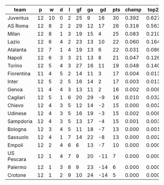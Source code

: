 |    team    | p  | w  | d | l | gf | ga | gd  | pts | champ | top2  | top3  | top4  |  5-7  | bot4  | bot3  | bot2  |
|------------|----|----|---|---|----|----|-----|-----|-------|-------|-------|-------|-------|-------|-------|-------|
| Juventus   | 12 | 10 | 0 | 2 | 25 |  9 |  16 |  30 | 0.392 | 0.627 | 0.763 | 0.856 | 0.114 | 0.000 | 0.000 | 0.000|
| AS Roma    | 12 |  8 | 2 | 2 | 29 | 12 |  17 |  26 | 0.316 | 0.563 | 0.710 | 0.814 | 0.140 | 0.000 | 0.000 | 0.000|
| Milan      | 12 |  8 | 1 | 3 | 19 | 15 |   4 |  25 | 0.083 | 0.210 | 0.354 | 0.486 | 0.300 | 0.001 | 0.000 | 0.000|
| Lazio      | 12 |  6 | 4 | 2 | 23 | 13 |  10 |  22 | 0.060 | 0.164 | 0.293 | 0.421 | 0.320 | 0.002 | 0.001 | 0.000|
| Atalanta   | 12 |  7 | 1 | 4 | 19 | 13 |   6 |  22 | 0.031 | 0.086 | 0.176 | 0.280 | 0.326 | 0.005 | 0.002 | 0.000|
| Napoli     | 12 |  6 | 3 | 3 | 21 | 13 |   8 |  21 | 0.047 | 0.126 | 0.249 | 0.373 | 0.330 | 0.004 | 0.001 | 0.000|
| Torino     | 12 |  5 | 4 | 3 | 27 | 16 |  11 |  19 | 0.048 | 0.140 | 0.250 | 0.368 | 0.330 | 0.003 | 0.001 | 0.001|
| Fiorentina | 11 |  4 | 5 | 2 | 14 | 11 |   3 |  17 | 0.004 | 0.013 | 0.034 | 0.064 | 0.180 | 0.058 | 0.030 | 0.012|
| Inter      | 12 |  5 | 2 | 5 | 16 | 14 |   2 |  17 | 0.003 | 0.013 | 0.034 | 0.069 | 0.178 | 0.052 | 0.025 | 0.011|
| Genoa      | 11 |  4 | 4 | 3 | 13 | 11 |   2 |  16 | 0.002 | 0.008 | 0.021 | 0.041 | 0.129 | 0.089 | 0.047 | 0.019|
| Cagliari   | 12 |  5 | 1 | 6 | 20 | 29 |  -9 |  16 | 0.010 | 0.032 | 0.070 | 0.128 | 0.251 | 0.027 | 0.011 | 0.004|
| Chievo     | 12 |  4 | 3 | 5 | 12 | 14 |  -2 |  15 | 0.000 | 0.002 | 0.008 | 0.017 | 0.064 | 0.177 | 0.100 | 0.045|
| Udinese    | 12 |  4 | 3 | 5 | 16 | 19 |  -3 |  15 | 0.002 | 0.008 | 0.020 | 0.037 | 0.131 | 0.090 | 0.047 | 0.021|
| Sampdoria  | 12 |  4 | 3 | 5 | 13 | 17 |  -4 |  15 | 0.001 | 0.003 | 0.010 | 0.024 | 0.092 | 0.137 | 0.077 | 0.035|
| Bologna    | 12 |  3 | 4 | 5 | 11 | 18 |  -7 |  13 | 0.000 | 0.001 | 0.003 | 0.007 | 0.040 | 0.277 | 0.172 | 0.086|
| Sassuolo   | 12 |  4 | 1 | 7 | 14 | 22 |  -8 |  13 | 0.000 | 0.002 | 0.006 | 0.014 | 0.062 | 0.199 | 0.115 | 0.056|
| Empoli     | 12 |  2 | 4 | 6 |  6 | 13 |  -7 |  10 | 0.000 | 0.000 | 0.000 | 0.000 | 0.006 | 0.600 | 0.457 | 0.295|
| US Pescara | 12 |  1 | 4 | 7 |  9 | 20 | -11 |   7 | 0.000 | 0.000 | 0.000 | 0.000 | 0.003 | 0.723 | 0.587 | 0.418|
| Palermo    | 12 |  1 | 3 | 8 |  9 | 23 | -14 |   6 | 0.000 | 0.000 | 0.000 | 0.000 | 0.003 | 0.764 | 0.646 | 0.479|
| Crotone    | 12 |  1 | 2 | 9 | 10 | 24 | -14 |   5 | 0.000 | 0.000 | 0.000 | 0.000 | 0.002 | 0.791 | 0.683 | 0.519|
